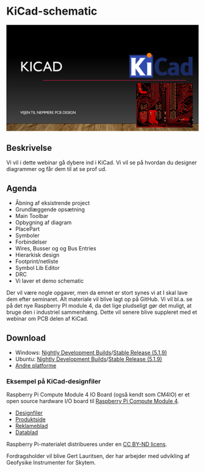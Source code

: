 # KiCad-schematic

![KiCad](https://github.com/gert-lauritsen/Kicad-schematic/blob/master/Kicad.jpg)

## Beskrivelse
Vi vil i dette webinar gå dybere ind i KiCad. Vi vil se på hvordan du designer diagrammer og får dem til at se prof ud.

## Agenda

+ Åbning af eksistrende project
+ Grundlæggende opsætning
+ Main Toolbar
+ Opbygning af diagram
+ PlacePart
+ Symboler
+ Forbindelser
+ Wires, Busser og og Bus Entries
+ Hierarkisk design
+ Footprint/netliste
+ Symbol Lib Editor
+ DRC
+ Vi laver et demo schematic

Der vil være nogle opgaver, men da emnet er stort synes vi at I skal lave dem efter seminaret. Alt materiale vil blive lagt op på GitHub. Vi vil bl.a. se på det nye Raspberry PI module 4, da det lige pludseligt gør det muligt, at bruge den i industriel sammenhæng. Dette vil senere blive suppleret med et webinar om PCB delen af KiCad.

## Download

* Windows: [Nightly Development Builds](https://kicad.org/download/windows/#_nightly_development_builds)/[Stable Release (5.1.9)](https://kicad.org/download/windows/#_stable_release)
* Ubuntu: [Nightly Development Builds](https://kicad.org/download/ubuntu/#_nightly_development_builds)/[Stable Release (5.1.9)](https://kicad.org/download/ubuntu/#_5_1_9_stable_release)
* [Andre platforme](https://kicad.org/download/)

### Eksempel på KiCad-designfiler

Raspberry Pi Compute Module 4 IO Board (også kendt som CM4IO) er et open source hardware I/O board til [Raspberry Pi Compute Module 4](https://www.raspberrypi.org/products/compute-module-4/).

* [Designfiler](https://datasheets.raspberrypi.org/cm4io/CM4IO-KiCAD.zip)
* [Produktside](https://www.raspberrypi.org/products/compute-module-4-io-board)
* [Reklameblad](https://datasheets.raspberrypi.org/cm4io/cm4io-product-brief.pdf)
* [Datablad](https://datasheets.raspberrypi.org/cm4io/cm4io-datasheet.pdf)

Raspberry Pi-materialet distribueres under en [CC BY-ND licens](https://datasheets.raspberrypi.org/license.html).

Fordragsholder vil blive Gert Lauritsen, der har arbejder med udvikling af Geofysike Instrumenter for Skytem.
